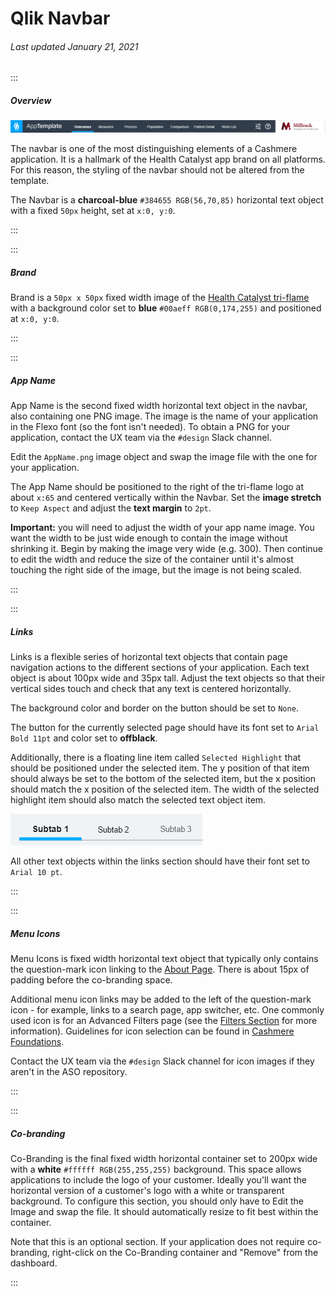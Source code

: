 # Qlik Navbar

###### Last updated January 21, 2021

:::

##### Overview

![Navbar Example](./assets/analytics/qlik/qlik-navbar.png "Navbar Example")

The navbar is one of the most distinguishing elements of a Cashmere application.
It is a hallmark of the Health Catalyst app brand on all platforms.
For this reason, the styling of the navbar should not be altered from the template.

The Navbar is a **charcoal-blue** `#384655 RGB(56,70,85)` horizontal text object with a fixed `50px` height, set at `x:0, y:0`.

:::

:::

##### Brand

Brand is a `50px x 50px` fixed width image of the [Health Catalyst tri-flame](/foundations/logo) with a background color set to **blue** `#00aeff RGB(0,174,255)` and positioned at `x:0, y:0`.

:::

:::

##### App Name

App Name is the second fixed width horizontal text object in the navbar, also containing one PNG image.
The image is the name of your application in the Flexo font (so the font isn't needed).
To obtain a PNG for your application, contact the UX team via the `#design` Slack channel.

Edit the `AppName.png` image object and swap the image file with the one for your application.

The App Name should be positioned to the right of the tri-flame logo at about `x:65` and centered vertically within the Navbar. Set the **image stretch** to `Keep Aspect` and adjust the **text margin** to `2pt`.

**Important:** you will need to adjust the width of your app name image.
You want the width to be just wide enough to contain the image without shrinking it.
Begin by making the image very wide (e.g. 300).
Then continue to edit the width and reduce the size of the container until it's almost touching the right side of the image, but the image is not being scaled.

:::

:::

##### Links

Links is a flexible series of horizontal text objects that contain page navigation actions to the different sections of your application.
Each text object is about 100px wide and 35px tall. Adjust the text objects so that their vertical sides touch and check that any text is centered horizontally.

The background color and border on the button should be set to `None`.

The button for the currently selected page should have its font set to `Arial Bold 11pt` and color set to **offblack**. 

Additionally, there is a floating line item called `Selected Highlight` that should be positioned under the selected item.
The y position of that item should always be set to the bottom of the selected item, but the x position should match the x position of the selected item.
The width of the selected highlight item should also match the selected text object item.

![Selected Link](./assets/analytics/qlik/qlik-selected.png "Selected link")

All other text objects within the links section should have their font set to `Arial 10 pt`.

:::

:::

##### Menu Icons

Menu Icons is fixed width horizontal text object that typically only contains the question-mark icon linking to the [About Page](/analytics/qlik-about).
There is about 15px of padding before the co-branding space.

Additional menu icon links may be added to the left of the question-mark icon - for example, links to a search page, app switcher, etc.
One commonly used icon is for an Advanced Filters page (see the [Filters Section](/analytics/qlik-filters) for more information).
Guidelines for icon selection can be found in [Cashmere Foundations](/foundations/icons).

Contact the UX team via the `#design` Slack channel for icon images if they aren't in the ASO repository.

:::

:::

##### Co-branding

Co-Branding is the final fixed width horizontal container set to 200px wide with a **white** `#ffffff RGB(255,255,255)` background.
This space allows applications to include the logo of your customer.
Ideally you'll want the horizontal version of a customer's logo with a white or transparent background.
To configure this section, you should only have to Edit the Image and swap the file.
It should automatically resize to fit best within the container.

Note that this is an optional section.
If your application does not require co-branding, right-click on the Co-Branding container and "Remove" from the dashboard.

:::
